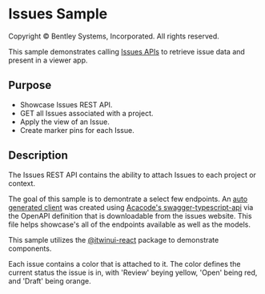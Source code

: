 # Issues Sample

Copyright © Bentley Systems, Incorporated. All rights reserved.

This sample demonstrates calling [Issues APIs](https://developer.bentley.com/api-groups/project-delivery/apis/issues-v1/) to retrieve issue data and present in a viewer app. 

## Purpose
- Showcase Issues REST API.
- GET all Issues associated with a project.
- Apply the view of an Issue.
- Create marker pins for each Issue.

## Description
The Issues REST API contains the ability to attach Issues to each project or context. 

The goal of this sample is to demontrate a select few endpoints. An [auto generated client](./IssuesClient.ts) was created using [Acacode's swagger-typescript-api](https://github.com/acacode/swagger-typescript-api) via the OpenAPI definition that is downloadable from the issues website. This file helps showcase's all of the endpoints available as well as the models.

This sample utilizes the [@itwinui-react](https://itwin.github.io/iTwinUI-react/?path=/story/overview--overview) package to demonstrate components.

Each issue contains a color that is attached to it. The color defines the current status the issue is in, with 'Review' beying yellow, 'Open' being red, and 'Draft' being orange.